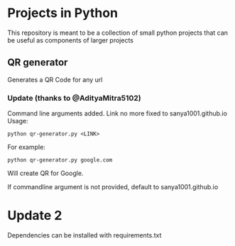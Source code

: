 # Projects in Python
This repository is meant to be a collection of small python projects that can be useful as components of larger projects

## QR generator
Generates a QR Code for any url

### Update (thanks to @AdityaMitra5102)
Command line arguments added. Link no more fixed to sanya1001.github.io <br>
Usage:
```
python qr-generator.py <LINK>
```
For example:
```
python qr-generator.py google.com
``` 
Will create QR for Google.

If commandline argument is not provided, default to sanya1001.github.io

# Update 2
Dependencies can be installed with requirements.txt
